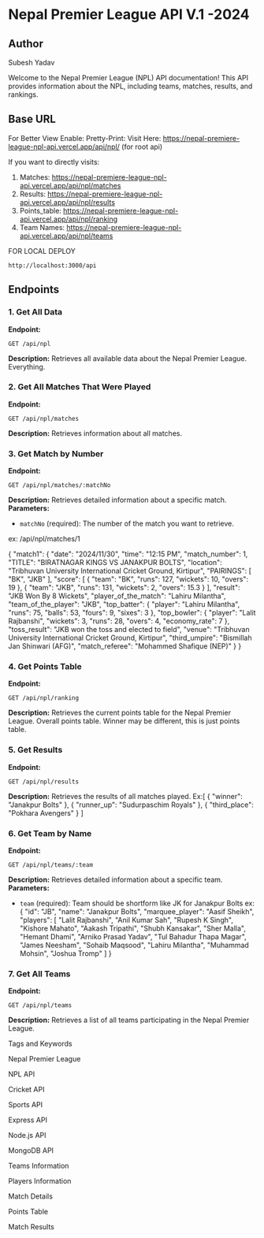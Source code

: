 # Nepal Premier League API V.1 -2024

## Author
Subesh Yadav


Welcome to the Nepal Premier League (NPL) API documentation! This API provides information about the NPL, including teams, matches, results, and rankings.

## Base URL
For Better View Enable: Pretty-Print:
Visit Here: https://nepal-premiere-league-npl-api.vercel.app/api/npl/
(for root api)

If you want to directly visits:
1. Matches: https://nepal-premiere-league-npl-api.vercel.app/api/npl/matches
2. Results: https://nepal-premiere-league-npl-api.vercel.app/api/npl/results
3. Points_table: https://nepal-premiere-league-npl-api.vercel.app/api/npl/ranking
4. Team Names: https://nepal-premiere-league-npl-api.vercel.app/api/npl/teams

FOR LOCAL DEPLOY
```
http://localhost:3000/api
```


## Endpoints

### 1. Get All Data
**Endpoint:**
```
GET /api/npl
```
**Description:**
Retrieves all available data about the Nepal Premier League. Everything.

### 2. Get All Matches That Were Played
**Endpoint:**
```
GET /api/npl/matches
```
**Description:**
Retrieves information about all matches.

### 3. Get Match by Number
**Endpoint:**
```
GET /api/npl/matches/:matchNo
```
**Description:**
Retrieves detailed information about a specific match.
**Parameters:**
- `matchNo` (required): The number of the match you want to retrieve.

ex: /api/npl/matches/1

{
  "match1": {
    "date": "2024/11/30",
    "time": "12:15 PM",
    "match_number": 1,
    "TITLE": "BIRATNAGAR KINGS VS JANAKPUR BOLTS",
    "location": "Tribhuvan University International Cricket Ground, Kirtipur",
    "PAIRINGS": [
      "BK",
      "JKB"
    ],
    "score": [
      {
        "team": "BK",
        "runs": 127,
        "wickets": 10,
        "overs": 19
      },
      {
        "team": "JKB",
        "runs": 131,
        "wickets": 2,
        "overs": 15.3
      }
    ],
    "result": "JKB Won By 8 Wickets",
    "player_of_the_match": "Lahiru Milantha",
    "team_of_the_player": "JKB",
    "top_batter": {
      "player": "Lahiru Milantha",
      "runs": 75,
      "balls": 53,
      "fours": 9,
      "sixes": 3
    },
    "top_bowler": {
      "player": "Lalit Rajbanshi",
      "wickets": 3,
      "runs": 28,
      "overs": 4,
      "economy_rate": 7
    },
    "toss_result": "JKB won the toss and elected to field",
    "venue": "Tribhuvan University International Cricket Ground, Kirtipur",
    "third_umpire": "Bismillah Jan Shinwari (AFG)",
    "match_referee": "Mohammed Shafique (NEP)"
  }
}



### 4. Get Points Table
**Endpoint:**
```
GET /api/npl/ranking
```
**Description:**
Retrieves the current points table for the Nepal Premier League. Overall points table. Winner may be different, this is just points table.


### 5. Get Results
**Endpoint:**
```
GET /api/npl/results
```
**Description:**
Retrieves the results of all matches played.
Ex:[
  {
    "winner": "Janakpur Bolts"
  },
  {
    "runner_up": "Sudurpaschim Royals"
  },
  {
    "third_place": "Pokhara Avengers"
  }
]


### 6. Get Team by Name
**Endpoint:**
```
GET /api/npl/teams/:team
```
**Description:**
Retrieves detailed information about a specific team.
**Parameters:**
- `team` (required): Team should be shortform like JK for Janakpur Bolts
ex:
{
  "id": "JB",
  "name": "Janakpur Bolts",
  "marquee_player": "Aasif Sheikh",
  "players": [
    "Lalit Rajbanshi",
    "Anil Kumar Sah",
    "Rupesh K Singh",
    "Kishore Mahato",
    "Aakash Tripathi",
    "Shubh Kansakar",
    "Sher Malla",
    "Hemant Dhami",
    "Arniko Prasad Yadav",
    "Tul Bahadur Thapa Magar",
    "James Neesham",
    "Sohaib Maqsood",
    "Lahiru Milantha",
    "Muhammad Mohsin",
    "Joshua Tromp"
  ]
}

### 7. Get All Teams
**Endpoint:**
```
GET /api/npl/teams
```
**Description:**
Retrieves a list of all teams participating in the Nepal Premier League.



Tags and Keywords

Nepal Premier League

NPL API

Cricket API

Sports API

Express API

Node.js API

MongoDB API

Teams Information

Players Information

Match Details

Points Table

Match Results
